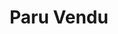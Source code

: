 ---
slug: paruvendu-smartcat
title: Paru Vendu
category: x-references
subcategory: reference
subcategory: reference-mp
sort: 6
photo: /img/portfolio/paruvendu-logo.png
reference: yes
---